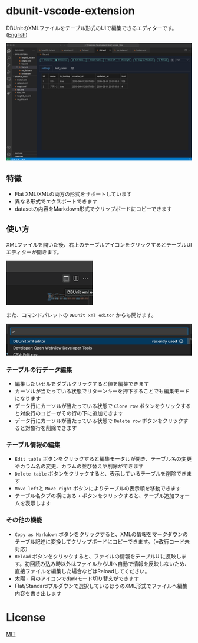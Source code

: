 # dbunit-vscode-extension 

DBUnitのXMLファイルをテーブル形式のUIで編集できるエディターです。
([English](./README.md))

![user initerface](./docs/images/ui.png)


## 特徴

- Flat XML/XMLの両方の形式をサポートしています
- 異なる形式でエクスポートできます
- datasetの内容をMarkdown形式でクリップボードにコピーできます

## 使い方

XMLファイルを開いた後、右上のテーブルアイコンをクリックするとテーブルUIエディターが開きます。

![Menu icon](./docs/images/menu-icon.png)

また、コマンドパレットの `DBUnit xml editor` からも開けます。

![Command](./docs/images/command-palette.png)

### テーブルの行データ編集

- 編集したいセルをダブルクリックすると値を編集できます
- カーソルが当たっている状態でリターンキーを押下することでも編集モードになります
- データ行にカーソルが当たっている状態で `Clone row` ボタンをクリックすると対象行のコピーがその行の下に追加できます
- データ行にカーソルが当たっている状態で `Delete row` ボタンをクリックすると対象行を削除できます

### テーブル情報の編集

- `Edit table` ボタンをクリックすると編集モータルが開き、テーブル名の変更やカラム名の変更、カラムの並び替えや削除ができます
- `Delete table` ボタンをクリックすると、表示しているテーブルを削除できます
- `Move left`と `Move right` ボタンによりテーブルの表示順を移動できます
- テーブル名タブの横にある `+` ボタンをクリックすると、テーブル追加フォームを表示します

### その他の機能

- `Copy as Markdown` ボタンをクリックすると、XMLの情報をマークダウンのテーブル記述に変換してクリップボードにコピーできます。（※改行コード未対応）
- `Reload` ボタンをクリックすると、ファイルの情報をテーブルUIに反映します。初回読み込み時以外はファイルからUIへ自動で情報を反映しないため、直接ファイルを編集した場合などはReloadしてください。
- 太陽・月のアイコンでdarkモード切り替えができます
- Flat/Standardプルダウンで選択しているほうのXML形式でファイルへ編集内容を書き出します


# License

[MIT](LICENSE)
